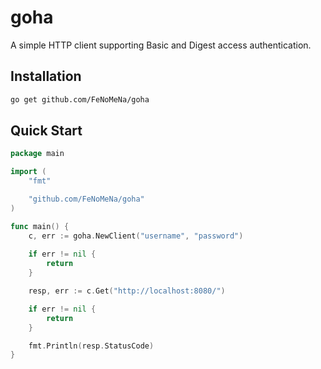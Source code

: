# goha
A simple HTTP client supporting Basic and Digest access authentication.

## Installation

```bash
go get github.com/FeNoMeNa/goha
```

## Quick Start

```go
package main

import (
	"fmt"

	"github.com/FeNoMeNa/goha"
)

func main() {
	c, err := goha.NewClient("username", "password")
  
	if err != nil {
		return
	}

	resp, err := c.Get("http://localhost:8080/")

	if err != nil {
		return
	}

	fmt.Println(resp.StatusCode)
}
```
